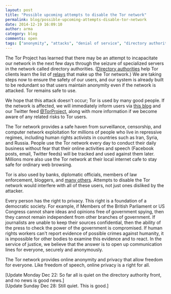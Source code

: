 ```yaml
---
layout: post
title: "Possible upcoming attempts to disable the Tor network"
permalink: blog/possible-upcoming-attempts-disable-tor-network
date: 2014-12-19 16:09:10
author: arma
category: blog
comments: open
tags: ["anonymity", "attacks", "denial of service", "directory authorities"]
---
```


The Tor Project has learned that there may be an attempt to incapacitate our network in the next few days through the seizure of specialized servers in the network called directory authorities. ([Directory authorities](https://www.torproject.org/docs/faq#KeyManagement) help Tor clients learn the list of [relays](https://www.torproject.org/about/overview#thesolution) that make up the Tor network.) We are taking steps now to ensure the safety of our users, and our system is already built to be redundant so that users maintain anonymity even if the network is attacked. Tor remains safe to use.

We hope that this attack doesn't occur; Tor is used by many good people. If the network is affected, we will immediately inform users via [this blog](https://blog.torproject.org/) and our Twitter feed [@TorProject](https://twitter.com/TorProject), along with more information if we become aware of any related risks to Tor users.

The Tor network provides a safe haven from surveillance, censorship, and computer network exploitation for millions of people who live in repressive regimes, including human rights activists in countries such as Iran, Syria, and Russia. People use the Tor network every day to conduct their daily business without fear that their online activities and speech (Facebook posts, email, Twitter feeds) will be tracked and used against them later. Millions more also use the Tor network at their local internet cafe to stay safe for ordinary web browsing.

Tor is also used by banks, diplomatic officials, members of law enforcement, bloggers, and [many others](https://www.torproject.org/about/torusers#normalusers). Attempts to disable the Tor network would interfere with all of these users, not just ones disliked by the attacker.

Every person has the right to privacy. This right is a foundation of a democratic society. For example, if Members of the British Parliament or US Congress cannot share ideas and opinions free of government spying, then they cannot remain independent from other branches of government. If journalists are unable to keep their sources confidential, then the ability of the press to check the power of the government is compromised. If human rights workers can't report evidence of possible crimes against humanity, it is impossible for other bodies to examine this evidence and to react. In the service of justice, we believe that the answer is to open up communication lines for everyone, securely and anonymously.

The Tor network provides online anonymity and privacy that allow freedom for everyone. Like freedom of speech, online privacy is a right for all.

[Update Monday Dec 22: So far all is quiet on the directory authority front, and no news is good news.]  
 [Update Sunday Dec 28: Still quiet. This is good.]
